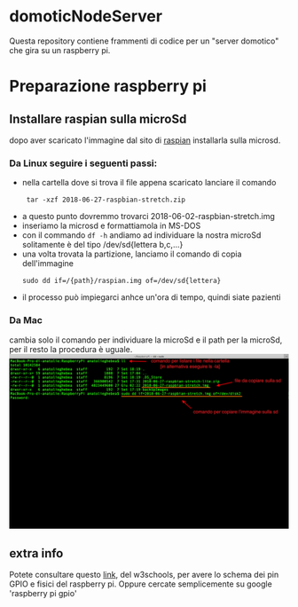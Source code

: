 # domoticNodeServer
Questa repository contiene frammenti di codice per un "server domotico" che gira su un raspberry pi. 

# Preparazione raspberry pi 
## Installare raspian sulla microSd
dopo aver scaricato l'immagine dal sito di [raspian](https://www.raspberrypi.org/downloads/raspbian/)
installarla sulla microsd. 
### Da Linux seguire i seguenti passi:
* nella cartella dove si trova il file appena scaricato lanciare il comando 
    ```
     tar -xzf 2018-06-27-raspbian-stretch.zip
    ```
* a questo punto dovremmo trovarci 2018-06-02-raspbian-stretch.img
* inseriamo la microsd e formattiamola in MS-DOS
* con il commando ``` df -h ``` andiamo ad individuare la nostra microSd solitamente è del tipo /dev/sd{lettera b,c,...} 
* una volta trovata la partizione, lanciamo il comando di copia dell'immagine
    ```
    sudo dd if=/{path}/raspian.img of=/dev/sd{lettera}
    ```
* il processo può impiegarci anhce un'ora di tempo, quindi siate pazienti

### Da Mac 
cambia solo il comando per individuare la microSd e il path per la microSd, per il resto la procedura è uguale.
![comando dd ](/img/cmd_dd.png)

## extra info

Potete consultare questo [link](https://www.w3schools.com/nodejs/nodejs_raspberrypi_gpio_intro.asp), del w3schools, per avere lo schema dei pin GPIO e fisici del raspberry pi. Oppure cercate semplicemente su google 'raspberry pi gpio'
